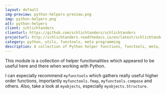 ```yaml
---
layout: default
img-preview: python-helpers-preview.png
img: python-helpers.png
alt: python-helpers
client: schlichtanders
clienturl: https://github.com/schlichtanders/schlichtanders
projecturl: http://schlichtanders.readthedocs.io/en/latest/schlichtanders.html
category: python, utils, functools, meta programming
description: A collection of Python helper functions, functools, meta, etc.
---
```


This module is a collection of helper functionalities which appeared to be useful here and there when working with Python.

I can especially recommend ``myfunctools`` which gathers really useful higher order functions, importantly ``myfunctools.fmap``, ``myfunctools.compose`` and others. Also, take a look at ``myobjects``, especially ``myobjects.Structure``.
